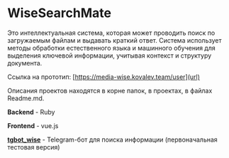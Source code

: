 # WiseSearchMate 
Это интеллектуальная система, которая может проводить поиск по загружаемым файлам и выдавать краткий ответ. Система использует методы обработки естественного языка и машинного обучения для выделения ключевой информации, учитывая контекст и структуру документа. 


Ссылка на прототип: [https://media-wise.kovalev.team/user](url)

Описания проектов находятся в корне папок, в проектах, в файлах Readme.md.

**Backend** -  Ruby

**Frontend** - vue.js

**[tgbot_wise](https://github.com/ilya-edu/hackwise/tree/main/tgbot_wise)** - Telegram-бот для поиска информации (первоначальная тестовая версия)<br>